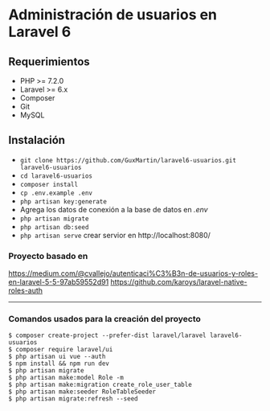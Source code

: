# Administración de usuarios en Laravel 6

## Requerimientos
* PHP >= 7.2.0
* Laravel >= 6.x
* Composer
* Git
* MySQL

## Instalación

* `git clone https://github.com/GuxMartin/laravel6-usuarios.git laravel6-usuarios`
* `cd laravel6-usuarios`
* `composer install`
* `cp .env.example .env`
* `php artisan key:generate`
*  Agrega los datos de conexión a la base de datos en *.env*
* `php artisan migrate`
* `php artisan db:seed`
* `php artisan serve` crear servior en http://localhost:8080/


### Proyecto basado en
https://medium.com/@cvallejo/autenticaci%C3%B3n-de-usuarios-y-roles-en-laravel-5-5-97ab59552d91
https://github.com/karoys/laravel-native-roles-auth

---

### Comandos usados para la creación del proyecto
```
$ composer create-project --prefer-dist laravel/laravel laravel6-usuarios
$ composer require laravel/ui
$ php artisan ui vue --auth
$ npm install && npm run dev
$ php artisan migrate
$ php artisan make:model Role -m
$ php artisan make:migration create_role_user_table
$ php artisan make:seeder RoleTableSeeder
$ php artisan migrate:refresh --seed
```
